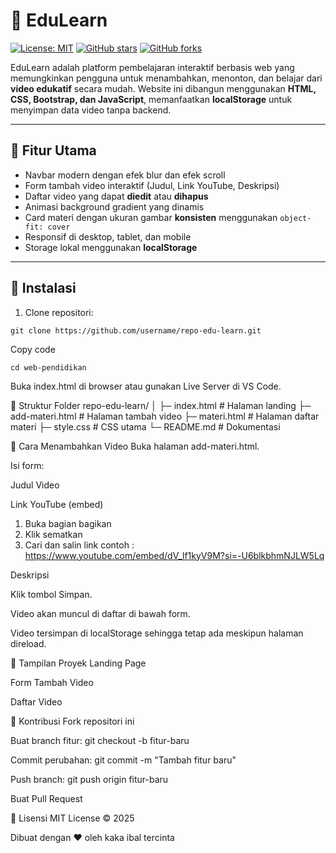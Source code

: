 # 🌈 EduLearn

[![License: MIT](https://img.shields.io/badge/License-MIT-blue.svg)](LICENSE)
[![GitHub stars](https://img.shields.io/github/stars/eggball1945/web-pendidikan?style=social)](https://github.com/username/repo-edu-learn/stargazers)
[![GitHub forks](https://img.shields.io/github/forks/eggball1945/web-pendidikan?style=social)](https://github.com/username/repo-edu-learn/network/members)

EduLearn adalah platform pembelajaran interaktif berbasis web yang memungkinkan pengguna untuk menambahkan, menonton, dan belajar dari **video edukatif** secara mudah. Website ini dibangun menggunakan **HTML, CSS, Bootstrap, dan JavaScript**, memanfaatkan **localStorage** untuk menyimpan data video tanpa backend.

---

## 🔹 Fitur Utama

- Navbar modern dengan efek blur dan efek scroll
- Form tambah video interaktif (Judul, Link YouTube, Deskripsi)
- Daftar video yang dapat **diedit** atau **dihapus**
- Animasi background gradient yang dinamis
- Card materi dengan ukuran gambar **konsisten** menggunakan `object-fit: cover`
- Responsif di desktop, tablet, dan mobile
- Storage lokal menggunakan **localStorage**

---

## 🔹 Instalasi

1. Clone repositori:

```bas
git clone https://github.com/username/repo-edu-learn.git
```

Copy code
```bas
cd web-pendidikan
```
Buka index.html di browser atau gunakan Live Server di VS Code.

🔹 Struktur Folder
repo-edu-learn/
│
├─ index.html           # Halaman landing
├─ add-materi.html      # Halaman tambah video
├─ materi.html          # Halaman daftar materi
├─ style.css            # CSS utama
└─ README.md            # Dokumentasi

🔹 Cara Menambahkan Video
Buka halaman add-materi.html.

Isi form:

Judul Video

Link YouTube (embed)
1. Buka bagian bagikan
2. Klik sematkan
3. Cari dan salin link contoh : https://www.youtube.com/embed/dV_lf1kyV9M?si=-U6blkbhmNJLW5Lq

Deskripsi

Klik tombol Simpan.

Video akan muncul di daftar di bawah form.

Video tersimpan di localStorage sehingga tetap ada meskipun halaman direload.

🔹 Tampilan Proyek
Landing Page

Form Tambah Video

Daftar Video

🔹 Kontribusi
Fork repositori ini

Buat branch fitur: git checkout -b fitur-baru

Commit perubahan: git commit -m "Tambah fitur baru"

Push branch: git push origin fitur-baru

Buat Pull Request

🔹 Lisensi
MIT License © 2025

Dibuat dengan ❤️ oleh kaka ibal tercinta
